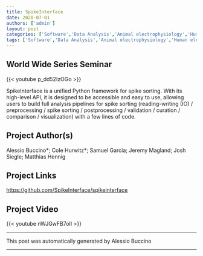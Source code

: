 ```yaml
---
title: SpikeInterface
date: 2020-07-01
authors: ['admin']
layout: post
categories: ['Software','Data Analysis','Animal electrophysiology','Human electrophysiology','worldwideseries']
tags: ['Software','Data Analysis','Animal electrophysiology','Human electrophysiology','worldwideseries']
---
```


## World Wide Series Seminar  

{{< youtube p_dd52IzOGo >}}



SpikeInterface is a unified Python framework for spike sorting. With its high-level API, it is designed to be accessible and easy to use, allowing users to build full analysis pipelines for spike sorting (reading-writing (IO) / preprocessing / spike sorting / postprocessing / validation / curation / comparison / visualization) with a few lines of code.
## Project Author(s)
Alessio Buccino*; Cole Hurwitz*; Samuel Garcia; Jeremy Magland; Josh Siegle; Matthias Hennig
## Project Links
https://github.com/SpikeInterface/spikeinterface
## Project Video
{{< youtube nWJGwFB7oII >}}

***
This post was automatically generated by
Alessio Buccino
***
